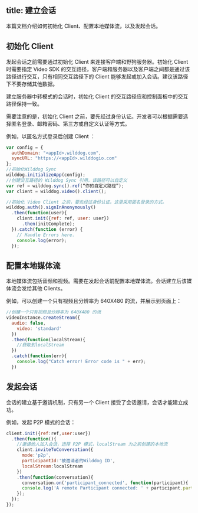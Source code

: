 ﻿title: 建立会话
---

本篇文档介绍如何初始化 Client、配置本地媒体流，以及发起会话。

## 初始化 Client

发起会话之前需要通过初始化 Client 来连接客户端和野狗服务器。初始化 Client 时需要指定 Video SDK 的交互路径，客户端和服务器以及客户端之间都是通过该路径进行交互，只有相同交互路径下的 Client 能够发起或加入会话。建议该路径下不要存储其他数据。

建立服务器中转模式的会话时，初始化 Client 的交互路径应和控制面板中的交互路径保持一致。

需要注意的是，初始化 Client 之前，要先经过身份认证。开发者可以根据需要选择匿名登录、邮箱密码、第三方或自定义认证等方式。

例如，以匿名方式登录后创建 Client ：

```javascript
var config = {
  authDomain: "<appId>.wilddog.com",
  syncURL: "https://<appId>.wilddogio.com"
};
//初始化Wilddog Sync
wilddog.initializeApp(config);
//创建交互路径的 Wilddog Sync 引用，该路径可以自定义
var ref = wilddog.sync().ref(“你的自定义路径”); 
var client = wilddog.video().client();

//初始化 Video Client 之前，要先经过身份认证。这里采用匿名登录的方式。
wilddog.auth().signInAnonymously()
  .then(function(user){
    client.init({ref: ref, user: user})
      .then(initComplete);
  }).catch(function (error) {
    // Handle Errors here.
    console.log(error);
  });
```

## 配置本地媒体流

本地媒体流包括音频和视频。需要在发起会话前配置本地媒体流。会话建立后该媒体流会发给其他 Clients。

例如，可以创建一个只有视频且分辨率为 640X480 的流，并展示到页面上：

```javascript
//创建一个只有视频且分辨率为 640X480 的流
videoInstance.createStream({
  audio: false,
    video: 'standard'
  })
  .then(function(localStream){
    //获取到localStream
  })
  .catch(function(err){
    console.log("Catch error! Error code is " + err);
  })
```

## 发起会话

会话的建立基于邀请机制，只有另一个 Client 接受了会话邀请，会话才能建立成功。

例如，发起 P2P 模式的会话：

```javascript
client.init({ref:ref,user:user})
  .then(function(){
    //邀请他人加入会话，选择 P2P 模式，localStream 为之前创建的本地流
    client.inviteToConversation({
      mode:'p2p',
      participantId:'被邀请者的Wilddog ID',
      localStream:localStream
    })
    .then(function(conversation){
      conversation.on('participant_connected', function(participant){
      console.log('A remote Participant connected: ' + participant.participantId);
    });
  });
});
```
